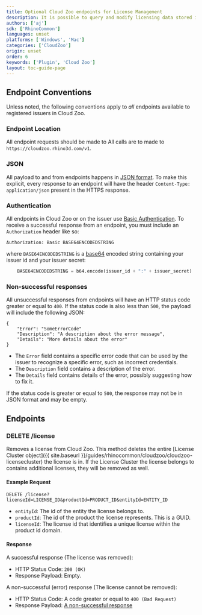 ```yaml
---
title: Optional Cloud Zoo endpoints for License Management
description: It is possible to query and modify licensing data stored in Cloud Zoo by a registered issuer. This can be useful when a customer returns a license for a refund, as well as other scenarios. It is not required that you interact with these endpoints, but you may find them useful given your business requirements.
authors: ['aj']
sdk: ['RhinoCommon']
languages: unset
platforms: ['Windows', 'Mac']
categories: ['CloudZoo']
origin: unset
order: 6
keywords: ['Plugin', 'Cloud Zoo']
layout: toc-guide-page
---
```


## Endpoint Conventions

Unless noted, the following conventions apply to *all* endpoints available to registered issuers in Cloud Zoo.

### Endpoint Location
All endpoint requests should be made to All calls are to made to `https://cloudzoo.rhino3d.com/v1`.

### JSON

All payload to and from endpoints happens in [JSON format](https://www.json.org). To make this explicit, every response to an endpoint will have the  header `Content-Type: application/json` present in the HTTPS response.

### Authentication

All endpoints in Cloud Zoo or on the issuer use [Basic Authentication](https://en.wikipedia.org/wiki/Basic_access_authentication). To receive a successful response from an endpoint, you must include an `Authorization` header like so:
	
```
Authorization: Basic BASE64ENCODEDSTRING
```

where `BASE64ENCODEDSTRING` is a [base64](https://en.wikipedia.org/wiki/Base64) encoded string containing your issuer id and your issuer secret: 

```python
	BASE64ENCODEDSTRING = b64.encode(issuer_id + ":" + issuer_secret)
```
	
### Non-successful responses

All unsuccessful responses from endpoints will have an HTTP status code greater or equal to `400`. If the status code is also less than `500`, the payload will include the following JSON:

    {
	    "Error": "SomeErrorCode"
		"Description": "A description about the error message",
		"Details": "More details about the error"
	}

 - The `Error` field contains a specific error code that can be used by the issuer to recognize a specific error, such as incorrect credentials. 
 - The `Description` field contains a description of the error.
 - The `Details` field contains details of the error, possibly suggesting how to fix it.

If the status code is greater or equal to `500`, the response may not be in JSON format and may be empty.

## Endpoints

### DELETE /license

Removes a license from Cloud Zoo. This method deletes the entire [License Cluster object]({{ site.baseurl }}/guides/rhinocommon/cloudzoo/cloudzoo-licensecluster) the license is in. If the License Cluster the license belongs to contains additional licenses, they will be removed as well.

#### Example Request

    DELETE /license?licenseId=LICENSE_ID&productId=PRODUCT_ID&entityId=ENTITY_ID
    
-  `entityId`: The id of the entity the license belongs to.
-  `productId`: The id of the product the license represents. This is a GUID.
- `licenseId`: The license id that identifies a unique license within the product id domain.

#### Response

A successful response (The license was removed):

 - HTTP Status Code: `200 (OK)` 
 - Response Payload: Empty. 

A non-successful (error) response (The license cannot be removed):

- HTTP Status Code: A code greater or equal to `400 (Bad Request)`
- Response Payload: [A non-successful response](#non-successful-responses)


